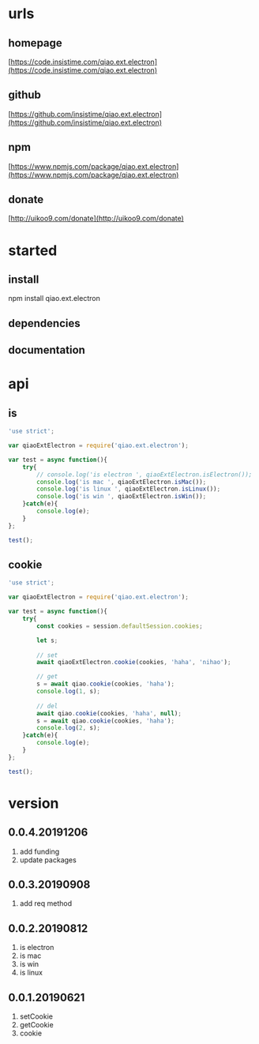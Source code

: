 # urls
## homepage
[https://code.insistime.com/qiao.ext.electron](https://code.insistime.com/qiao.ext.electron)

## github
[https://github.com/insistime/qiao.ext.electron](https://github.com/insistime/qiao.ext.electron)

## npm
[https://www.npmjs.com/package/qiao.ext.electron](https://www.npmjs.com/package/qiao.ext.electron)

## donate
[http://uikoo9.com/donate](http://uikoo9.com/donate)

# started
## install
npm install qiao.ext.electron

## dependencies

## documentation

# api
## is
```javascript
'use strict';

var qiaoExtElectron = require('qiao.ext.electron');

var test = async function(){
	try{
		// console.log('is electron ', qiaoExtElectron.isElectron());
		console.log('is mac ', qiaoExtElectron.isMac());
		console.log('is linux ', qiaoExtElectron.isLinux());
		console.log('is win ', qiaoExtElectron.isWin());
	}catch(e){
		console.log(e);
	}
};

test();
```

## cookie
```javascript
'use strict';

var qiaoExtElectron = require('qiao.ext.electron');

var test = async function(){
	try{
		const cookies = session.defaultSession.cookies;

		let s;
	
		// set
		await qiaoExtElectron.cookie(cookies, 'haha', 'nihao');

		// get
		s = await qiao.cookie(cookies, 'haha');
		console.log(1, s);
	
		// del
		await qiao.cookie(cookies, 'haha', null);
		s = await qiao.cookie(cookies, 'haha');
		console.log(2, s);
	}catch(e){
		console.log(e);
	}
};

test();
```

# version
## 0.0.4.20191206
1. add funding
2. update packages

## 0.0.3.20190908
1. add req method

## 0.0.2.20190812
1. is electron
2. is mac
3. is win
4. is linux

## 0.0.1.20190621
1. setCookie
2. getCookie
3. cookie
